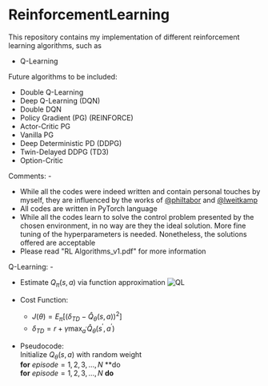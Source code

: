 # ReinforcementLearning
This repository contains my implementation of different reinforcement learning algorithms, such as
 - Q-Learning

Future algorithms to be included:
 - Double Q-Learning
 - Deep Q-Learning (DQN)
 - Double DQN
 - Policy Gradient (PG) (REINFORCE)
 - Actor-Critic PG
 - Vanilla PG
 - Deep Deterministic PD (DDPG)
 - Twin-Delayed DDPG (TD3)
 - Option-Critic

Comments: -
 - While all the codes were indeed written and contain personal touches by myself, they are influenced by the works of [@philtabor](https://github.com/philtabor) and [@lweitkamp](https://github.com/lweitkamp)
 - All codes are written in PyTorch language
 - While all the codes learn to solve the control problem presented by the chosen environment, in no way are they the ideal solution. More fine tuning of the hyperparameters is needed. Nonetheless, the solutions offered are acceptable
 - Please read "RL Algorithms_v1.pdf" for more information

Q-Learning: -
 - Estimate $Q_{\pi}(s, a)$ via function approximation
![QL](https://github.com/SaifAlWahaibi/ReinforcementLearning/assets/106843163/573616c2-038b-4845-8654-36cf31e9ee19)

 - Cost Function:
     - $J(\theta)=E_{\pi}[(\delta_{TD} - \hat{Q}_{\theta}(s, a))^{2}]$
     - $\delta_{TD} = r + \gamma \max_{a^{'}} \hat{Q}_{\theta}(s^{'}, a^{'})$

- Pseudocode:
<br>Initialize $Q_{\theta}(s, a)$ with random weight
<br>**for** $episode = 1, 2, 3, ..., N$ **do
&nbsp; <br>**for** $episode = 1, 2, 3, ..., N$ **do**

